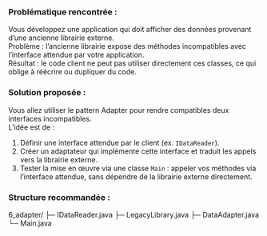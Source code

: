 ### Problématique rencontrée :
Vous développez une application qui doit afficher des données provenant d’une ancienne librairie externe.  
Problème : l’ancienne librairie expose des méthodes incompatibles avec l’interface attendue par votre application.  
Résultat : le code client ne peut pas utiliser directement ces classes, ce qui oblige à réécrire ou dupliquer du code.

### Solution proposée :
Vous allez utiliser le pattern Adapter pour rendre compatibles deux interfaces incompatibles.  
L’idée est de :

1. Définir une interface attendue par le client (ex. `IDataReader`).  
2. Créer un adaptateur qui implémente cette interface et traduit les appels vers la librairie externe.  
3. Tester la mise en œuvre via une classe `Main` : appeler vos méthodes via l’interface attendue, sans dépendre de la librairie externe directement.  


### Structure recommandée : 

6_adapter/
 ├─ IDataReader.java
 ├─ LegacyLibrary.java
 ├─ DataAdapter.java
 └─ Main.java